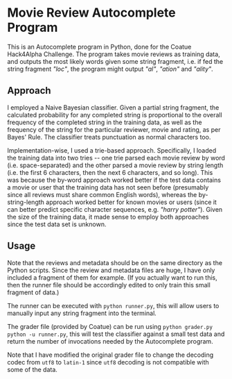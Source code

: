 # Movie Review Autocomplete Program

This is an Autocomplete program in Python, done for the Coatue Hack4Alpha Challenge. The program takes movie reviews as training data, and outputs the most likely words given some string fragment, i.e. if fed the string fragment *"loc"*, the program might output *"al"*, *"ation"* and *"ality"*.

## Approach

I employed a Naive Bayesian classifier. Given a partial string fragment, the calculated probability for any completed string is proportional to the overall frequency of the completed string in the training data, as well as the frequency of the string for the particular reviewer, movie and rating, as per Bayes' Rule. The classifier treats punctuation as normal characters too.

Implementation-wise, I used a trie-based approach. Specifically, I loaded the training data into two tries -- one trie parsed each movie review by word (i.e. space-separated) and the other parsed a movie review by string length (i.e. the first 6 characters, then the next 6 characters, and so long). This was because the by-word approach worked better if the test data contains a movie or user that the training data has not seen before (presumably since all reviews must share common English words), whereas the by-string-length approach worked better for known movies or users (since it can better predict specific character sequences, e.g. *"harry potter"*). Given the size of the training data, it made sense to employ both approaches since the test data set is unknown.


## Usage

Note that the reviews and metadata should be on the same directory as the Python scripts. Since the review and metadata files are huge, I have only included a fragment of them for example. (If you actually want to run this, then the runner file should be accordingly edited to only train this small fragment of data.)

The runner can be executed with `python runner.py`, this will allow users to manually input any string fragment into the terminal.

The grader file (provided by Coatue) can be run using `python grader.py python -u runner.py`, this will test the classifier against a small test data and return the number of invocations needed by the Autocomplete program.

Note that I have modified the original grader file to change the decoding codec from `utf8` to `latin-1` since `utf8` decoding is not compatible with some of the data.




